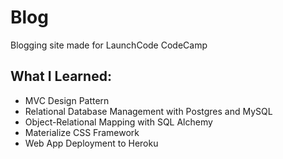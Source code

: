 # Blog
Blogging site made for LaunchCode CodeCamp

## What I Learned:
* MVC Design Pattern
* Relational Database Management with Postgres and MySQL
* Object-Relational Mapping with SQL Alchemy
* Materialize CSS Framework
* Web App Deployment to Heroku